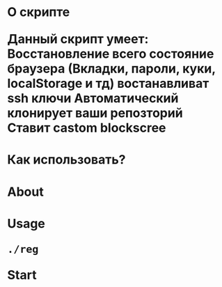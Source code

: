 <h1> О скрипте

Данный скрипт умеет:
Восстановление всего состояние браузера (Вкладки, пароли, куки, localStorage и тд)
востанавливат ssh ключи
Автоматический клонирует ваши репозторий
Ставит castom blockscree 

<h1> Как использовать?



<h1> About
<h1> Usage

```console
./reg 
```

Start